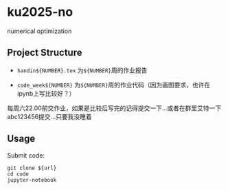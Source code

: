 # ku2025-no
numerical optimization

## Project Structure

* `handin${NUMBER}.tex` 为`${NUMBER}`周的作业报告

* `code_week${NUMBER}` 为`${NUMBER}`周的作业代码（因为画图要求，也许在ipynb上写比较好？）


每周六22.00前交作业，如果是比较后写完的记得提交一下...或者在群里艾特一下abc123456提交...只要我没睡着


## Usage
Submit code: 
```shell
git clone ${url}
cd code
jupyter-notebook
```
